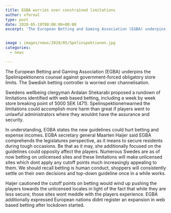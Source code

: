 ```yaml
---
title: EGBA worries over constrained limitations
author: xforeal 
type: post
date: 2020-05-19T00:00:00+00:00
excerpt: 'The European Betting and Gaming Association (EGBA) underpins the Spelinspektionens counsel against government-forced obligatory store limits '


image : images/news/2020/05/Spelinspektionen.jpg
categories:
  - news

---
```

The European Betting and Gaming Association (EGBA) underpins the Spelinspektionens counsel against government-forced obligatory store limits. The Swedish betting controller is worried over channelisation. 

Swedens wellbeing clergyman Ardalan Shekarabi proposed a rundown of limitations identified with web based betting, including a week by week store breaking point of 5000 SEK (471). Spelinspektionenwarned the limitations could accomplish more harm than great if players went to unlawful administrators where they wouldnt have the assurance and security. 

In understanding, EGBA states the new guidelines could hurt betting and expense incomes. EGBA secretary general Maarten Haijer said EGBA comprehends the legislatures perspective, as it means to secure residents during tough occasions. Be that as it may, she additionally focused on the guidelines could opposity affect the players. Numerous Swedes are as of now betting on unlicensed sites and these limitations will make unlicensed sites which dont apply any cutoff points much increasingly appealing to them. We should recall betting is human conduct, shoppers will consistently settle on their own decisions and top-down guideline once in a while works. 

Haijer cautioned the cutoff points on betting would wind up pushing the players towards the unlicensed locales in light of the fact that while they are less secure, those sites wont meddle with the players experience. EGBA additionally expressed European nations didnt register an expansion in web based betting after lockdown started.